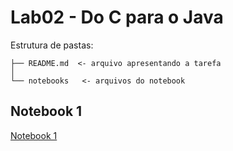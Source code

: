 # Lab02 - Do C para o Java

Estrutura de pastas:

~~~
├── README.md  <- arquivo apresentando a tarefa
│
└── notebooks   <- arquivos do notebook
~~~

## Notebook 1

[Notebook 1]()
